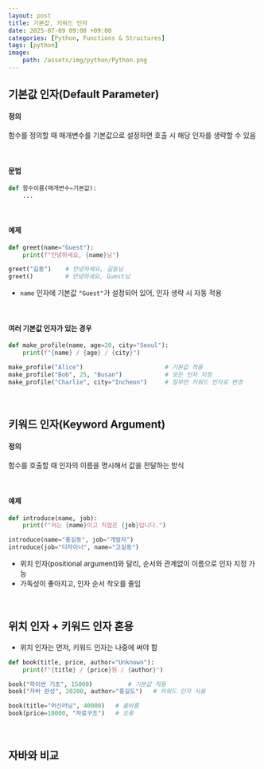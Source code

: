 ```yaml
---
layout: post
title: 기본값, 키워드 인자
date: 2025-07-09 09:00 +09:00
categories: [Python, Functions & Structures]
tags: [python]
image:
    path: /assets/img/python/Python.png
---
```


## 기본값 인자(Default Parameter)

#### 정의

함수를 정의할 때 매개변수를 기본값으로 설정하면 호출 시 해당 인자를 생략할 수 있음

<br>

#### 문법

```python
def 함수이름(매개변수=기본값):
    ...

```

<br>

#### 예제

```python
def greet(name="Guest"):
    print(f"안녕하세요, {name}님")

greet("길동")    # 안녕하세요, 길동님
greet()         # 안녕하세요, Guest님
```

- `name` 인자에 기본값 `"Guest"`가 설정되어 있어, 인자 생략 시 자동 적용 

<br>

#### 여러 기본값 인자가 있는 경우

```python
def make_profile(name, age=20, city="Seoul"):
    print(f"{name} / {age} / {city}")

make_profile("Alice")                       # 기본값 적용
make_profile("Bob", 25, "Busan")            # 모든 인자 지정
make_profile("Charlie", city="Incheon")     # 일부만 키워드 인자로 변경
```

<br>

## 키워드 인자(Keyword Argument)

#### 정의

함수를 호출할 때 인자의 이름을 명시해서 값을 전달하는 방식

<br>

#### 예제

```python
def introduce(name, job):
    print(f"저는 {name}이고 직업은 {job}입니다.")

introduce(name="홍길동", job="개발자")
introduce(job="디자이너", name="고길동")
```

- 위치 인자(positional argument)와 달리, 순서와 관계없이 이름으로 인자 지정 가능
- 가독성이 좋아지고, 인자 순서 착오를 줄임

<br>

## 위치 인자 + 키워드 인자 혼용

- 위치 인자는 먼저, 키워드 인자는 나중에 써야 함

```python
def book(title, price, author="Unknown"):
    print(f"{title} / {price}원 / {author}")

book("파이썬 기초", 15000)          # 기본값 적용
book("자바 완성", 20200, author="홍길도")   # 키워드 인자 사용
```

```python
book(title="머신러닝", 40000)   # 올바름
book(price=10000, "자료구조")   # 오류
```

<br>

## 자바와 비교


